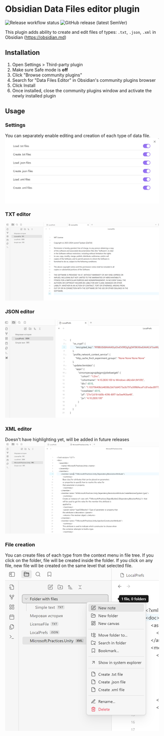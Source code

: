 # Obsidian Data Files editor plugin
![Release workflow status](https://github.com/ZukTol/obsidian-data-files-editor/actions/workflows/release.yml/badge.svg) ![GitHub release (latest SemVer)](https://img.shields.io/github/v/release/ZukTol/obsidian-data-files-editor?style=plastic&sort=semver)

This plugin adds ability to create and edit files of types: `.txt`, `.json`, `.xml` in Obsidian (https://obsidian.md)

## Installation
1. Open Settings > Third-party plugin
2. Make sure Safe mode is **off**
3. Click "Browse community plugins"
4. Search for "Data Files Editor" in Obsidian's community plugins browser
5. Click Install
6. Once installed, close the community plugins window and activate the newly installed plugin

## Usage
### Settings
You can separately enable editing and creation of each type of data file.
![screenshot of settings screen](images/settings.png)
### TXT editor
![txt editor](images/txt.png)
### JSON editor
![json editor](images/json.png)
### XML editor
Doesn't have highlighting yet, will be added in future releases
![xml editor](images/xml.png)
### File creation
You can create files of each type from the context menu in file tree. If you click on the folder, file will be created inside the folder. If you click on any file, new file will be created on the same level that selected file.
![context menu](images/context_menu.png)

